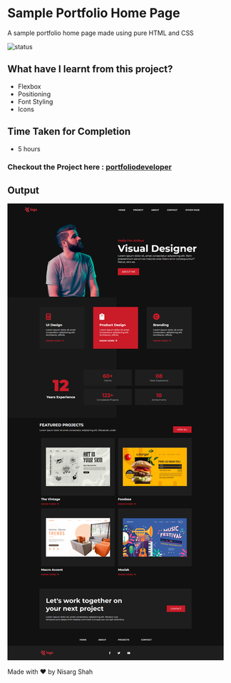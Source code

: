 # Sample Portfolio Home Page
A sample portfolio home page made using pure HTML and CSS

![status](https://img.shields.io/badge/status-ongoing-green)

## What have I learnt from this project?
- Flexbox
- Positioning
- Font Styling
- Icons

## Time Taken for Completion
- 5 hours

### Checkout the Project here : [portfoliodeveloper](https://portfoliodeveloper.netlify.app/)

## Output
![output](output.png)


Made with ❤️ by Nisarg Shah


